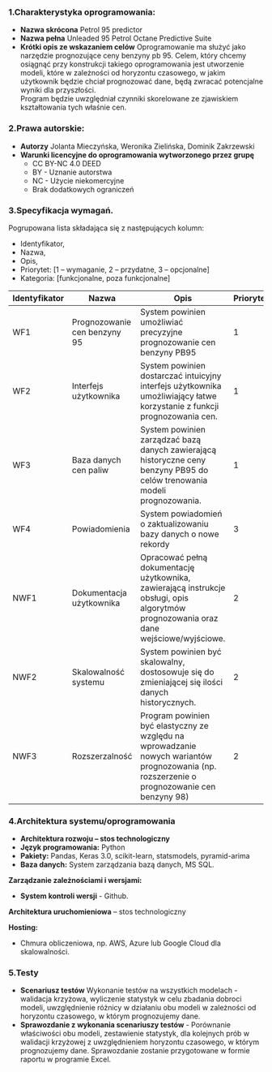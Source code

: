 ### 1.Charakterystyka oprogramowania:
- **Nazwa skrócona**
Petrol 95 predictor 
- **Nazwa pełna**
Unleaded 95 Petrol Octane Predictive Suite 
- **Krótki opis ze wskazaniem celów**
Oprogramowanie ma służyć jako narzędzie prognozujące ceny benzyny pb 95. 
Celem, który chcemy osiągnąć przy konstrukcji takiego oprogramowania jest utworzenie modeli, które w zależności od horyzontu czasowego, w jakim użytkownik będzie chciał prognozować dane, będą zwracać potencjalne wyniki dla przyszłości.  
Program będzie uwzględniał czynniki skorelowane ze zjawiskiem kształtowania tych właśnie cen.

### 2.Prawa autorskie:
- **Autorzy**
Jolanta Mieczyńska,
Weronika Zielińska,
Dominik Zakrzewski 
- **Warunki licencyjne do oprogramowania wytworzonego przez grupę**
  - CC BY-NC 4.0 DEED
  - BY - Uznanie autorstwa 
  - NC - Użycie niekomercyjne 
  - Brak dodatkowych ograniczeń

### 3.Specyfikacja wymagań.
Pogrupowana lista składająca się z następujących kolumn:
- Identyfikator,
- Nazwa,
- Opis,
- Priorytet: [1 – wymaganie, 2 – przydatne, 3 – opcjonalne]
- Kategoria: [funkcjonalne, poza funkcjonalne]

| Identyfikator | Nazwa                        | Opis | Priorytet | Kategoria       |
|---------------|------------------------------| --- |-----------|-----------------|
| WF1           | Prognozowanie cen benzyny 95 | System powinien umożliwiać precyzyjne prognozowanie cen benzyny PB95 | 1         | Funkcjonalne             |
| WF2           | Interfejs użytkownika        | System powinien dostarczać intuicyjny interfejs użytkownika umożliwiający łatwe korzystanie z funkcji prognozowania cen. | 1         | Funkcjonalne    |
| WF3           | Baza danych cen paliw        | System powinien zarządzać bazą danych zawierającą historyczne ceny benzyny PB95 do celów trenowania modeli prognozowania. | 1         | Funkcjonalne    |
| WF4           | Powiadomienia                | System powiadomień o zaktualizowaniu bazy danych o nowe rekordy | 3         | Funkcjonalne    |
| NWF1          | Dokumentacja użytkownika     | Opracować pełną dokumentację użytkownika, zawierającą instrukcje obsługi, opis algorytmów prognozowania oraz dane wejściowe/wyjściowe. | 2         | Niefunkcjonalne    |
| NWF2          | Skalowalność systemu         | System powinien być skalowalny, dostosowuje się do zmieniającej się ilości danych historycznych. | 2         | Niefunkcjonalne |
| NWF3          | Rozszerzalność               | Program powinien być elastyczny ze względu na wprowadzanie nowych wariantów prognozowania (np. rozszerzenie o prognozowanie cen benzyny 98)| 2         | Niefunkcjonalne             |

### 4.Architektura systemu/oprogramowania
- **Architektura rozwoju – stos technologiczny**
- **Język programowania:** Python 
- **Pakiety:** Pandas, Keras 3.0, scikit-learn,  statsmodels, pyramid-arima
- **Baza danych:** System zarządzania bazą danych, MS SQL. 


**Zarządzanie zależnościami i wersjami:**
- **System kontroli wersji** - Github.

**Architektura uruchomieniowa** – stos technologiczny

**Hosting:**
- Chmura obliczeniowa, np. AWS, Azure lub Google Cloud dla skalowalności.


### 5.Testy
- **Scenariusz testów**
Wykonanie testów na wszystkich modelach -  walidacja krzyżowa, wyliczenie statystyk w celu zbadania dobroci modeli, uwzględnienie różnicy w działaniu obu modeli w zależności od horyzontu czasowego, w którym prognozujemy dane.
- **Sprawozdanie z wykonania scenariuszy testów** - 
Porównanie właściwości obu modeli, zestawienie statystyk, dla kolejnych prób w walidacji krzyżowej z uwzględnieniem horyzontu czasowego, w którym prognozujemy dane.
Sprawozdanie zostanie przygotowane w formie raportu w programie Excel. 

